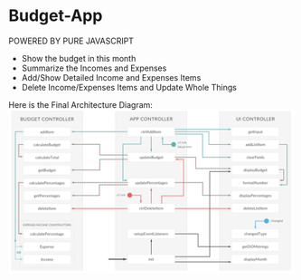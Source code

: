 # Budget-App
POWERED BY PURE JAVASCRIPT

- Show the budget in this month
- Summarize the Incomes and Expenses
- Add/Show Detailed Income and Expenses Items
- Delete Income/Expenses Items and Update Whole Things

Here is the Final Architecture Diagram:
![](https://github.com/crazyjwl/Budget-App/blob/master/ArchitectueDiagrams/Architecture-3.png?raw=true)
